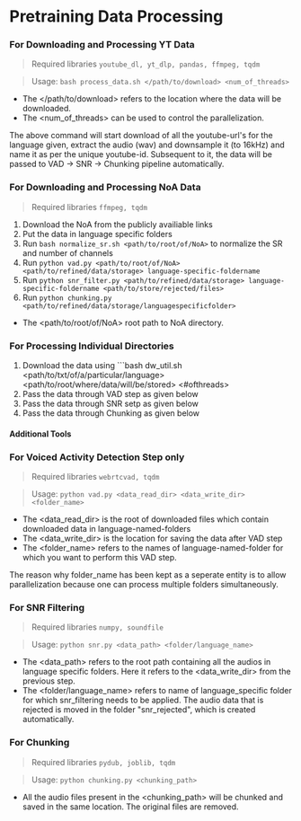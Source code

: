 # Pretraining Data Processing

### For Downloading and Processing YT Data
> Required libraries ```youtube_dl, yt_dlp, pandas, ffmpeg, tqdm```

> Usage: ```bash process_data.sh </path/to/download> <num_of_threads>```

- The </path/to/download> refers to the location where the data will be downloaded.
- The <num_of_threads> can be used to control the parallelization.

The above command will start download of all the youtube-url's for the language given, extract the audio (wav) and downsample it (to 16kHz) and name it as per the unique youtube-id. Subsequent to it, the data will be passed to VAD -> SNR -> Chunking pipeline automatically.

### For Downloading and Processing NoA Data
> Required libraries ```ffmpeg, tqdm```
1. Download the NoA from the publicly availiable links
2. Put the data in language specific folders
3. Run ```bash normalize_sr.sh <path/to/root/of/NoA>``` to normalize the SR and number of channels
4. Run ```python vad.py <path/to/root/of/NoA> <path/to/refined/data/storage> language-specific-foldername ```
5. Run ```python snr_filter.py <path/to/refined/data/storage> language-specific-foldername <path/to/store/rejected/files>```
5. Run ```python chunking.py <path/to/refined/data/storage/languagespecificfolder>```

- The <path/to/root/of/NoA> root path to NoA directory.

### For Processing Individual Directories
1. Download the data using ```bash dw_util.sh <path/to/txt/of/a/particular/language> <path/to/root/where/data/will/be/stored> <#ofthreads>
2. Pass the data through VAD step as given below
3. Pass the data through SNR setp as given below
4. Pass the data through Chunking as given below


#### Additional Tools
### For Voiced Activity Detection Step only

> Required libraries ```webrtcvad, tqdm```

> Usage: ```python vad.py <data_read_dir> <data_write_dir> <folder_name>```

- The <data_read_dir> is the root of downloaded files which contain downloaded data in language-named-folders
- The <data_write_dir> is the location for saving the data after VAD step
- The <folder_name> refers to the names of language-named-folder for which you want to perform this VAD step.

The reason why folder_name has been kept as a seperate entity is to allow parallelization because one can process multiple folders simultaneously.

### For SNR Filtering
> Required libraries ```numpy, soundfile```

> Usage: ```python snr.py <data_path> <folder/language_name>```

- The <data_path> refers to the root path containing all the audios in language specific folders. Here it refers to the <data_write_dir> from the previous step.
- The <folder/language_name> refers to name of language_specific folder for which snr_filtering needs to be applied. The audio data that is rejected is moved in the folder "snr_rejected", which is created automatically.

### For Chunking
> Required libraries ```pydub, joblib, tqdm```

> Usage: ```python chunking.py <chunking_path>```

- All the audio files present in the <chunking_path> will be chunked and saved in the same location. The original files are removed.
